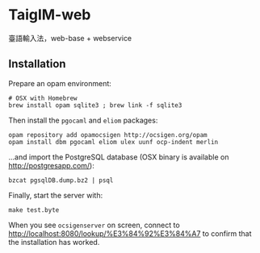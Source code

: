 TaigIM-web
==========

臺語輸入法，web-base + webservice

## Installation

Prepare an opam environment:

    # OSX with Homebrew
    brew install opam sqlite3 ; brew link -f sqlite3

Then install the `pgocaml` and `eliom` packages:

    opam repository add opamocsigen http://ocsigen.org/opam
    opam install dbm pgocaml eliom ulex uunf ocp-indent merlin

...and import the PostgreSQL database (OSX binary is available on <http://postgresapp.com/>):

    bzcat pgsqlDB.dump.bz2 | psql

Finally, start the server with:

    make test.byte

When you see `ocsigenserver` on screen, connect to <http://localhost:8080/lookup/%E3%84%92%E3%84%A7> to confirm that the installation has worked.
